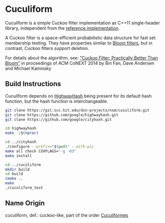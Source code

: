 # Cuculiform #
Cuculiform is a simple Cuckoo filter implementation as C++11 single-header library,
independent from the [reference implementation](https://github.com/efficient/cuckoofilter).

A Cuckoo filter is a space-efficient probabilistic data structure for fast set membership testing.
They have properties similar to [Bloom filters](https://en.wikipedia.org/wiki/Bloom_filter),
but in contrast, Cuckoo filters support deletion.

For details about the algorithm, see:
["Cuckoo Filter: Practically Better Than Bloom"](http://www.cs.cmu.edu/%7Ebinfan/papers/conext14_cuckoofilter.pdf)
in proceedings of ACM CoNEXT 2014 by Bin Fan, Dave Andersen and Michael Kaminsky

## Build Instructions ##
Cuculiform depends on [HighwayHash](https://github.com/google/highwayhash) being present for its default hash function,
but the hash function is interchangeable.

```bash
git clone https://git.scc.kit.edu/dsn-projects/nsm/cuculiform.git
git clone https://github.com/google/highwayhash.git
git clone https://github.com/google/cityhash.git

cd highwayhash
make -j$(nproc)

cd ../cityhash
./configure --prefix="$(pwd)" --with-pic
make all check CXXFLAGS="-g -O3"
make install

cd ../cuculiform
mkdir build
cd build
cmake ..
make
./cuculiform_test
```

## Name Origin ##
cuculiform, def.: cuckoo-like, part of the order [Cuculiformes](https://en.wikipedia.org/wiki/Cuckoo)
